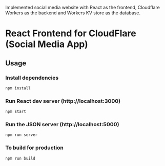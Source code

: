 Implemented social media website with React as the frontend, Cloudflare Workers as the backend and Workers KV store as the database.

# React Frontend for CloudFlare (Social Media App)


## Usage

### Install dependencies

```
npm install
```

### Run React dev server (http://localhost:3000)

```
npm start
```

### Run the JSON server (http://localhost:5000)

```
npm run server
```

### To build for production

```
npm run build
```

